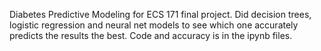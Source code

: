 Diabetes Predictive Modeling for ECS 171 final project. Did decision trees, logistic regression and neural net models to see which one accurately predicts the results the best. Code and accuracy is in the ipynb files.
